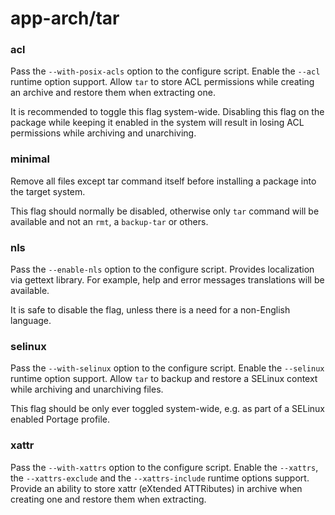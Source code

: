 # app-arch/tar

### acl
Pass the `--with-posix-acls` option to the configure script. Enable the `--acl` runtime option support. Allow `tar` to store ACL permissions while creating an archive and restore them when extracting one.

It is recommended to toggle this flag system-wide. Disabling this flag on the package while keeping it enabled in the system will result in losing ACL permissions while archiving and unarchiving.

### minimal
Remove all files except tar command itself before installing a package into the target system.

This flag should normally be disabled, otherwise only `tar` command will be available and not an `rmt`, a `backup-tar` or others.

### nls
Pass the `--enable-nls` option to the configure script. Provides localization via gettext library. For example, help and error messages translations will be available.

It is safe to disable the flag, unless there is a need for a non-English language.

### selinux
Pass the `--with-selinux` option to the configure script. Enable the `--selinux` runtime option support. Allow `tar` to backup and restore a SELinux context while archiving and unarchiving files.

This flag should be only ever toggled system-wide, e.g. as part of a SELinux enabled Portage profile.

### xattr
Pass the `--with-xattrs` option to the configure script. Enable the `--xattrs`, the `--xattrs-exclude` and the `--xattrs-include` runtime options support. Provide an ability to store xattr (eXtended ATTRibutes) in archive when creating one and restore them when extracting.
